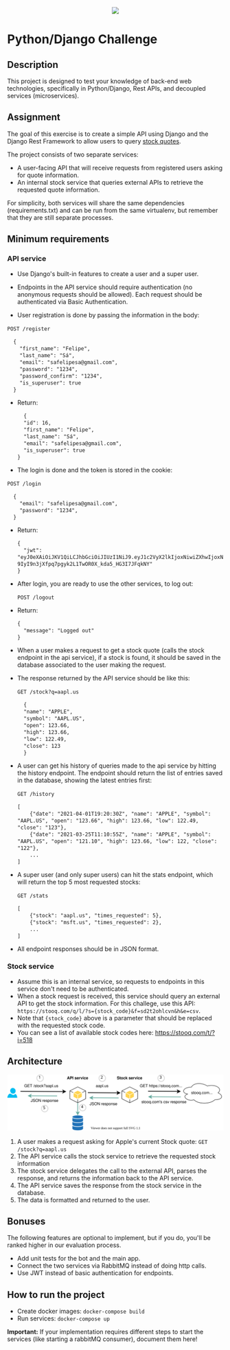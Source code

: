 <div align="center">
    <img src="https://raw.githubusercontent.com/Jobsity/ReactChallenge/main/src/assets/jobsity_logo_small.png"/>
</div>

# Python/Django Challenge

## Description
This project is designed to test your knowledge of back-end web technologies, specifically in Python/Django, Rest APIs, and decoupled services (microservices).

## Assignment
The goal of this exercise is to create a simple API using Django and the Django Rest Framework to allow users to query [stock quotes](https://www.investopedia.com/terms/s/stockquote.asp).

The project consists of two separate services:
* A user-facing API that will receive requests from registered users asking for quote information.
* An internal stock service that queries external APIs to retrieve the requested quote information.

For simplicity, both services will share the same dependencies (requirements.txt) and can be run from the same virtualenv, but remember that they are still separate processes.

## Minimum requirements
### API service
* Use Django's built-in features to create a user and a super user.
* Endpoints in the API service should require authentication (no anonymous requests should be allowed). Each request should be authenticated via Basic Authentication.

* User registration is done by passing the information in the body:

`POST /register`
```
  {
    "first_name": "Felipe",
    "last_name": "Sá",
    "email": "safelipesa@gmail.com",
    "password": "1234",
    "password_confirm": "1234",
    "is_superuser": true
  }
```
* Return:
  ```
    {
    "id": 16,
    "first_name": "Felipe",
    "last_name": "Sá",
    "email": "safelipesa@gmail.com",
    "is_superuser": true
  } 
  ```

* The login is done and the token is stored in the cookie:

`POST /login`
```
  {
    "email": "safelipesa@gmail.com",
    "password": "1234",
  }
  ```
* Return:
  ```
  {
    "jwt": "eyJ0eXAiOiJKV1QiLCJhbGciOiJIUzI1NiJ9.eyJ1c2VyX2lkIjoxNiwiZXhwIjoxNjM0MTYwMzU0LCJpYXQiOjE2MzQxNTY3NTR9.   9IyI9n3jXfpq7pgyk2L1TwOR0X_kda5_HG3I7JFqkNY"
  }
  ```
* After login, you are ready to use the other services, to log out:

  `POST /logout`

* Return:
  ```
  {
    "message": "Logged out"
  }
  ```

* When a user makes a request to get a stock quote (calls the stock endpoint in the api service), if a stock is found, it should be saved in the database associated to the user making the request.
* The response returned by the API service should be like this:

  `GET /stock?q=aapl.us`
  ```
    {
    "name": "APPLE",
    "symbol": "AAPL.US",
    "open": 123.66,
    "high": 123.66,
    "low": 122.49,
    "close": 123
    }
  ```
* A user can get his history of queries made to the api service by hitting the history endpoint. The endpoint should return the list of entries saved in the database, showing the latest entries first:
  
  `GET /history`
  ```
  [
      {"date": "2021-04-01T19:20:30Z", "name": "APPLE", "symbol": "AAPL.US", "open": "123.66", "high": 123.66, "low": 122.49, "close": "123"},
      {"date": "2021-03-25T11:10:55Z", "name": "APPLE", "symbol": "AAPL.US", "open": "121.10", "high": 123.66, "low": 122, "close": "122"},
      ...
  ]
  ```
* A super user (and only super users) can hit the stats endpoint, which will return the top 5 most requested stocks:

  `GET /stats`
  ```
  [
      {"stock": "aapl.us", "times_requested": 5},
      {"stock": "msft.us", "times_requested": 2},
      ...
  ]
  ```
* All endpoint responses should be in JSON format.

### Stock service
* Assume this is an internal service, so requests to endpoints in this service don't need to be authenticated.
* When a stock request is received, this service should query an external API to get the stock information. For this challege, use this API: `​https://stooq.com/q/l/?s={stock_code}&f=sd2t2ohlcvn&h&e=csv​`.
* Note that `{stock_code}` above is a parameter that should be replaced with the requested stock code.
* You can see a list of available stock codes here: https://stooq.com/t/?i=518

## Architecture
![Architecture Diagram](diagram.svg)
1. A user makes a request asking for Apple's current Stock quote: `GET /stock?q=aapl.us`
2. The API service calls the stock service to retrieve the requested stock information
3. The stock service delegates the call to the external API, parses the response, and returns the information back to the API service.
4. The API service saves the response from the stock service in the database.
5. The data is formatted and returned to the user.

## Bonuses
The following features are optional to implement, but if you do, you'll be ranked higher in our evaluation process.
* Add unit tests for the bot and the main app.
* Connect the two services via RabbitMQ instead of doing http calls.
* Use JWT instead of basic authentication for endpoints.

## How to run the project
* Create docker images: `docker-compose build`
* Run services: `docker-compose up`

__Important:__ If your implementation requires different steps to start the services
(like starting a rabbitMQ consumer), document them here!
